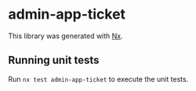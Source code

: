 # admin-app-ticket

This library was generated with [Nx](https://nx.dev).

## Running unit tests

Run `nx test admin-app-ticket` to execute the unit tests.
